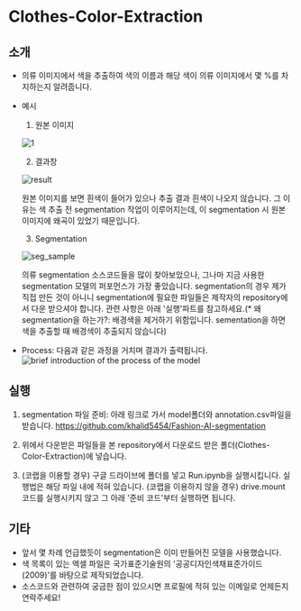 # Clothes-Color-Extraction


## 소개
- 의류 이미지에서 색을 추출하여 색의 이름과 해당 색이 의류 이미지에서 몇 %를 차지하는지 알려줍니다.
- 예시
  1. 원본 이미지
  
  ![1](https://user-images.githubusercontent.com/69623247/92208883-0c456b00-eec7-11ea-874d-456e6ddd1121.png)
  
  
  
  
  
  2. 결과창
  
  ![result](https://user-images.githubusercontent.com/69623247/92203103-57f21780-eebb-11ea-96e0-f925f7294fc0.PNG)

  원본 이미지를 보면 흰색이 들어가 있으나 추출 결과 흰색이 나오지 않습니다. 그 이유는 색 추출 전 segmentation 작업이 이루어지는데, 이 segmentation 시 원본 이미지에 왜곡이 있었기 때문입니다. 
  
  
  
  
  
  3. Segmentation
  
  ![seg_sample](https://user-images.githubusercontent.com/69623247/92203308-c59e4380-eebb-11ea-8683-99fd37ccba22.png)

  
  
  의류 segmentation 소스코드들을 많이 찾아보았으나, 그나마 지금 사용한 segmentation 모델의 퍼포먼스가 가장 좋았습니다. segmentation의 경우 제가 직접 만든 것이 아니니 segmentation에 필요한 파일들은 제작자의 repository에서 다운 받으셔야 합니다. 관련 사항은 아래 '실행'파트를 참고하세요.(* 왜 segmentation을 하는가?: 배경색을 제거하기 위함입니다. sementation을 하면 색을 추출할 때 배경색이 추출되지 않습니다)
  
  
  
  
  
  
- Process: 다음과 같은 과정을 거치며 결과가 출력됩니다.
![brief introduction of the process of the model](https://user-images.githubusercontent.com/69623247/92207340-0732ec80-eec4-11ea-87b5-4fbcb19999cd.jpg)





## 실행
  1. segmentation 파일 준비: 아래 링크로 가서 model폴더와 annotation.csv파일을 받습니다. 
  https://github.com/khalid5454/Fashion-AI-segmentation



  2. 위에서 다운받은 파일들을 본 repository에서 다운로드 받은 폴더(Clothes-Color-Extraction)에 넣습니다.



  3. (코랩을 이용할 경우) 구글 드라이브에 폴더를 넣고 Run.ipynb을 실행시킵니다. 실행법은 해당 파일 내에 적혀 있습니다.
  (코랩을 이용하지 않을 경우) drive.mount 코드를 실행시키지 않고 그 아래 '준비 코드'부터 실행하면 됩니다.





## 기타
- 앞서 몇 차례 언급했듯이 segmentation은 이미 만들어진 모델을 사용했습니다. 
- 색 목록이 있는 엑셀 파일은 국가표준기술원의 '공공디자인색채표준가이드(2009)'를 바탕으로 제작되었습니다.
- 소스코드와 관련하여 궁금한 점이 있으시면 프로필에 적혀 있는 이메일로 언제든지 연락주세요!
